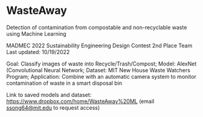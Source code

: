 # WasteAway
Detection of contamination from compostable and non-recyclable waste using Machine Learning

MADMEC 2022 Sustainability Engineering Design Contest
2nd Place Team
Last updated: 10/19/2022

Goal: Classify images of waste into Recycle/Trash/Compost;
Model: AlexNet (Convolutional Neural Network;
Dataset: MIT New House Waste Watchers Program;
Application: Combine with an automatic camera system to monitor contamination of waste in a smart disposal bin

Link to saved models and dataset:
https://www.dropbox.com/home/WasteAway%20ML
(email ssong64@mit.edu to request access)
